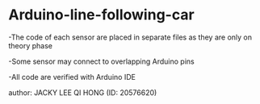 # Arduino-line-following-car

-The code of each sensor are placed in separate files as they are only on theory phase

-Some sensor may connect to overlapping Arduino pins

-All code are verified with Arduino IDE






author: JACKY LEE QI HONG (ID: 20576620)
